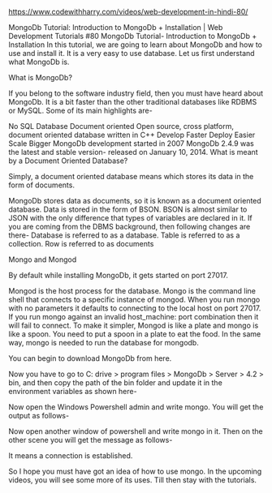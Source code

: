 https://www.codewithharry.com/videos/web-development-in-hindi-80/


MongoDb Tutorial: Introduction to MongoDb + Installation | Web Development Tutorials #80
MongoDb Tutorial- Introduction to MongoDb + Installation
In this tutorial, we are going to learn about MongoDb and how to use and install it. It is a very easy to use database. Let us first understand what MongoDb is.

What is MongoDb?

If you belong to the software industry field, then you must have heard about MongoDb. It is a bit faster than the other traditional databases like RDBMS or MySQL. Some of its main highlights are-

No SQL Database
Document oriented
Open source, cross platform, document oriented database written in C++
Develop Faster
Deploy Easier
Scale Bigger
MongoDb development started in 2007
MongoDb 2.4.9 was the latest and stable version- released on January 10, 2014.
What is meant by a Document Oriented Database?

Simply, a document oriented database means which stores its data in the form of documents.

MongoDb stores data as documents, so it is known as a document oriented database.
Data is stored in the form of BSON. BSON is almost similar to JSON with the only difference that types of variables are declared in it.
If you are coming from the DBMS background, then following changes are there-
Database is referred to as a database.
Table is referred to as a collection.
Row is referred to as documents

Mongo and Mongod

By default while installing MongoDb, it gets started on port 27017.

Mongod is the host process for the database.
Mongo is the command line shell that connects to a specific instance of mongod. 
When you run mongo with no parameters it defaults to connecting to the local host on port 27017.
If you run mongo against an invalid host_machine: port combination then it will fail to connect.
To make it simpler, Mongod is like a plate and mongo is like a spoon. You need to put a spoon in a plate to eat the food. In the same way, mongo is needed to run the database for mongodb.

You can begin to download MongoDb from here.

Now you have to go to C: drive > program files > MongoDb > Server > 4.2 > bin, and then copy the path of the bin folder and update it in the environment variables as shown here-



 Now open the Windows Powershell admin and write mongo. You will get the output as follows-



 


Now open another window of powershell and write mongo in it. Then on the other scene you will get the message as follows-



It means a connection is established.

So I hope you must have got an idea of how to use mongo. In the upcoming videos, you will see some more of its uses. Till then stay with the tutorials.